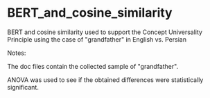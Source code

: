 # BERT_and_cosine_similarity
BERT and cosine similarity used to support the Concept Universality Principle using the case of "grandfather" in English vs. Persian 


Notes:

The doc files contain the collected sample of "grandfather".

ANOVA was used to see if the obtained differences were statistically significant. 

